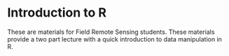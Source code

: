 # Introduction to R
These are materials for Field Remote Sensing students. These materials provide a two part lecture with a quick introduction to data manipulation in R.
